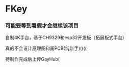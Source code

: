 # FKey

### 可能要等到暑假才会继续该项目

自制4K手台，基于CH9329和esp32开发板（拓展板式手台）

真的不会设计原理图和画PCB(纯新手)((((

待制作完成后上传GayHub(
